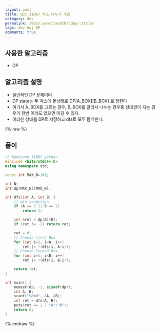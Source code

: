 ```yaml
---
layout: post
title: BOJ 11867 박스 나누기 게임
category: dev
permalink: /BOJ/:year/:month/:day/:title/
tags: dev boj DP
comments: true
---
```


사용한 알고리즘
---------------

-   DP

알고리즘 설명
-------------

-   일반적인 DP 문제이다
-   DP state는 두 박스에 돌상태로 DP[A_BOX][B_BOX] 로 정한다
-   여기서 A_BOX를 고르는 경우, B_BOX를 골라서 나누는 경우중 상대방이 지는 경우가 한번 이라도 있으면 이길 수 있다.
-   이러한 상태를 DP로 저장하고 dfs로 모두 탐색한다.

{% raw %}

풀이
----

```c++
// baekjoon 11867 yechan
#include <bits/stdc++.h>
using namespace std;

const int MAX_N=101;

int N;
int dp[MAX_N][MAX_N];

int dfs(int A, int B) {
    // win condition
    if (A == 2 || B == 2)
        return 1;

    int &ret = dp[A][B];
    if (ret != -1) return ret;

    ret = 0;
    // Choose first Box
    for (int i=1; i<A; i++)
        ret |= !(dfs(i, A-i));
    // Choose Second Box
    for (int i=1; i<B; i++)
        ret |= !(dfs(i, B-i));

    return ret;
}

int main() {
    memset(dp, -1, sizeof(dp));
    int A, B;
    scanf("%d%d", &A, &B);
    int ret = dfs(A, B);
    puts(ret == 1 ? "A":"B");
    return 0;
}
```

{% endraw %}
